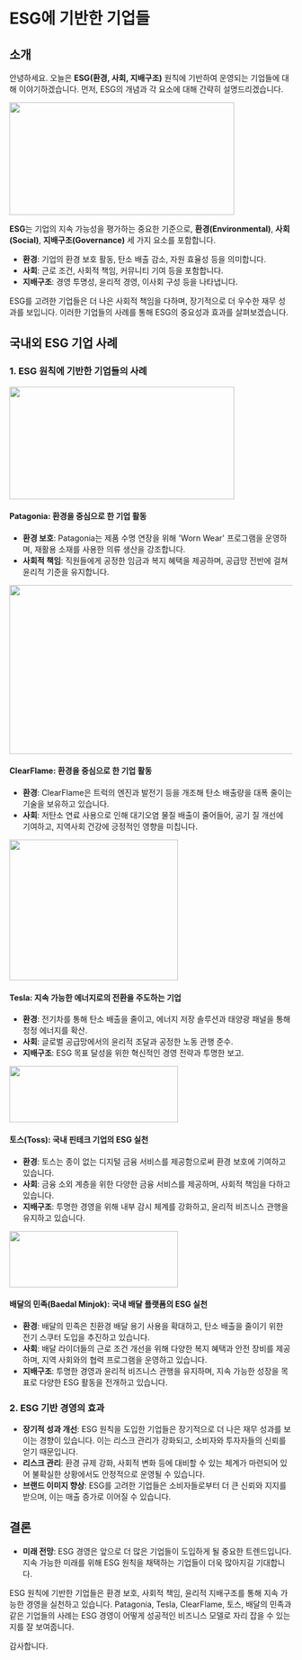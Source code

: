 # ESG에 기반한 기업들

## 소개
안녕하세요. 오늘은 **ESG(환경, 사회, 지배구조)** 원칙에 기반하여 운영되는 기업들에 대해 이야기하겠습니다. 먼저, ESG의 개념과 각 요소에 대해 간략히 설명드리겠습니다.

<img src="https://blog.kakaocdn.net/dn/bzkJzR/btq7deMDD7G/yLAEdn0a7fFu0rU7ynmyMk/img.png" width="400" height="200">

**ESG**는 기업의 지속 가능성을 평가하는 중요한 기준으로, **환경(Environmental)**, **사회(Social)**, **지배구조(Governance)** 세 가지 요소를 포함합니다.
- **환경**: 기업의 환경 보호 활동, 탄소 배출 감소, 자원 효율성 등을 의미합니다.
- **사회**: 근로 조건, 사회적 책임, 커뮤니티 기여 등을 포함합니다.
- **지배구조**: 경영 투명성, 윤리적 경영, 이사회 구성 등을 나타냅니다.

ESG를 고려한 기업들은 더 나은 사회적 책임을 다하며, 장기적으로 더 우수한 재무 성과를 보입니다. 이러한 기업들의 사례를 통해 ESG의 중요성과 효과를 살펴보겠습니다.

## 국내외 ESG 기업 사례
### 1. ESG 원칙에 기반한 기업들의 사례
<img src="https://i.namu.wiki/i/NCpJfm9uyBDbkCy_DsElWblgCtml5oo_GXCC4roNcIH8Atme0BFuIyKJt5Zp1EofVtXDSzzcE_VeINyXCMhJ_vfMbQm16p3FsRsOMehzT7gyhgttl7-2p3FNAHPGy0yhnUM0cSFIrhZzDXkB3uZU5w.webp" width="400" height="200">

#### Patagonia: 환경을 중심으로 한 기업 활동
- **환경 보호**: Patagonia는 제품 수명 연장을 위해 'Worn Wear' 프로그램을 운영하며, 재활용 소재를 사용한 의류 생산을 강조합니다.
- **사회적 책임**: 직원들에게 공정한 임금과 복지 혜택을 제공하며, 공급망 전반에 걸쳐 윤리적 기준을 유지합니다.

<img src="https://i0.wp.com/www.intelligence360.news/wp-content/uploads/2023/03/clearflame.jpg?resize=850%2C422&ssl=1" width="600" height="300">

#### ClearFlame: 환경을 중심으로 한 기업 활동
- **환경**: ClearFlame은 트럭의 엔진과 발전기 등을 개조해 탄소 배출량을 대폭 줄이는 기술을 보유하고 있습니다.
- **사회**: 저탄소 연료 사용으로 인해 대기오염 물질 배출이 줄어들어, 공기 질 개선에 기여하고, 지역사회 건강에 긍정적인 영향을 미칩니다.

<img src="https://cdn.logojoy.com/wp-content/uploads/20240110154233/Tesla-wordmark-logo-.png" width="300" height="250">

#### Tesla: 지속 가능한 에너지로의 전환을 주도하는 기업
- **환경**: 전기차를 통해 탄소 배출을 줄이고, 에너지 저장 솔루션과 태양광 패널을 통해 청정 에너지를 확산.
- **사회**: 글로벌 공급망에서의 윤리적 조달과 공정한 노동 관행 준수.
- **지배구조**: ESG 목표 달성을 위한 혁신적인 경영 전략과 투명한 보고.

<img src="https://i.namu.wiki/i/BbOWZT4XOzezNF-0YaUiuqrHolVzeXVKpJAorg48u_pR6uuv38LuhA8c3QTb8pslTwHw_dfwBiIC-Fq1DFoLbXu3vPr1pRY7jh1qAaKZyy11LGtprBGeV-3BRma0Pdlx5UGvJQzUoJg71-sEPRdGoQ.svg" width="300" height="100">


#### 토스(Toss): 국내 핀테크 기업의 ESG 실천
- **환경**: 토스는 종이 없는 디지털 금융 서비스를 제공함으로써 환경 보호에 기여하고 있습니다.
- **사회**: 금융 소외 계층을 위한 다양한 금융 서비스를 제공하며, 사회적 책임을 다하고 있습니다.
- **지배구조**: 투명한 경영을 위해 내부 감시 체계를 강화하고, 윤리적 비즈니스 관행을 유지하고 있습니다.

<img src="https://i.namu.wiki/i/voOME_3Q3QjQxZ8BM0AKgRb0OQIIVwjNI5tJNRak_1H5mjmQdkJzAyru2BdIryLmj5DFo25ht-aWcRZ2f0Wavm5mN1kZmcW_-BENXpEu6Mkppaj3oLr_r7lKGo83gsl_rT0h1FKASNaPbIA2pxS8oA.svg" width="300" height="100">

#### 배달의 민족(Baedal Minjok): 국내 배달 플랫폼의 ESG 실천
- **환경**: 배달의 민족은 친환경 배달 용기 사용을 확대하고, 탄소 배출을 줄이기 위한 전기 스쿠터 도입을 추진하고 있습니다.
- **사회**: 배달 라이더들의 근로 조건 개선을 위해 다양한 복지 혜택과 안전 장비를 제공하며, 지역 사회와의 협력 프로그램을 운영하고 있습니다.
- **지배구조**: 투명한 경영과 윤리적 비즈니스 관행을 유지하며, 지속 가능한 성장을 목표로 다양한 ESG 활동을 전개하고 있습니다.

### 2. ESG 기반 경영의 효과
- **장기적 성과 개선**: ESG 원칙을 도입한 기업들은 장기적으로 더 나은 재무 성과를 보이는 경향이 있습니다. 이는 리스크 관리가 강화되고, 소비자와 투자자들의 신뢰를 얻기 때문입니다.
- **리스크 관리**: 환경 규제 강화, 사회적 변화 등에 대비할 수 있는 체계가 마련되어 있어 불확실한 상황에서도 안정적으로 운영될 수 있습니다.
- **브랜드 이미지 향상**: ESG를 고려한 기업들은 소비자들로부터 더 큰 신뢰와 지지를 받으며, 이는 매출 증가로 이어질 수 있습니다.

## 결론
- **미래 전망**: ESG 경영은 앞으로 더 많은 기업들이 도입하게 될 중요한 트렌드입니다. 지속 가능한 미래를 위해 ESG 원칙을 채택하는 기업들이 더욱 많아지길 기대합니다.

ESG 원칙에 기반한 기업들은 환경 보호, 사회적 책임, 윤리적 지배구조를 통해 지속 가능한 경영을 실천하고 있습니다. Patagonia, Tesla, ClearFlame, 토스, 배달의 민족과 같은 기업들의 사례는 ESG 경영이 어떻게 성공적인 비즈니스 모델로 자리 잡을 수 있는지를 잘 보여줍니다.


감사합니다.
